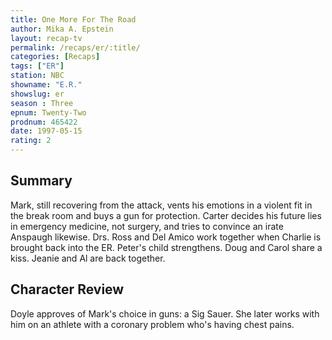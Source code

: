 ```yaml
---
title: One More For The Road
author: Mika A. Epstein
layout: recap-tv
permalink: /recaps/er/:title/
categories: [Recaps]
tags: ["ER"]
station: NBC
showname: "E.R."
showslug: er
season : Three  
epnum: Twenty-Two 
prodnum: 465422    
date: 1997-05-15
rating: 2  
---
```


## Summary  
  
Mark, still recovering from the attack, vents his emotions in a violent fit in the break room and buys a gun for protection. Carter decides his future lies in emergency medicine, not surgery, and tries to convince an irate Anspaugh likewise. Drs. Ross and Del Amico work together when Charlie is brought back into the ER. Peter's child strengthens. Doug and Carol share a kiss. Jeanie and Al are back together.

## Character Review  
  
Doyle approves of Mark's choice in guns: a Sig Sauer. She later works with him on an athlete with a coronary problem who's having chest pains.